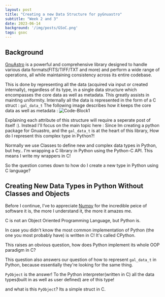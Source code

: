 ```yaml
---
layout: post
title: "Creating a new Data Structure for pyGnuastro"
subtitle: "Week 2 and 3"
date: 2023-06-14
background: '/img/posts/GSoC.png'
tags: gsoc
---
```


## Background

[GnuAstro](https://www.gnu.org/savannah-checkouts/gnu/gnuastro/gnuastro.html) is a powerful and comprehensive library designed to handle various data formats(FITS/TIFF/TXT and more) and perform a wide range of operations, all while maintaining consistency across its entire codebase. 


This is done by representing all the data (acquired via input or created internally), regardless of its type, in a single data structure which encompasses the core data as well as metadata. This greatly assists in mainting uniformity.
Internally all the data is represented in the form of a C struct : `gal_data_t`
The following image describes how it keeps the core data as well as metadata : 
![Code-Block1](({{site.baseurl}}/img/posts/creating-data-structure/gal_data_t.png))

Explaining each attribute of this structure will require a seperate post of itself :). Instead I'll focus on the main topic here : Since Im creating a python package for Gnuastro, and the `gal_data_t` is at the heart of this library, How do I represent this complex type in Python?!


Normally we use Classes to define new and complex data types in Python, but hey.. I'm wrapping a C library in Python using the Python-C API. This means I write my wrappers in C!



So the question comes down to how do I create a new type in Python using C language?


## Creating New Data Types in Python Without Classes and Objects

Before I continue, I've to appreciate [Numpy](https://numpy.org/) for the incredible peice of software it is, the more I understand it, the more it amazes me.


C is not an Object Oriented Programming Language, but Python is.

In case you didn't know the most common implementation of Python (the one you most probably have) is written in C! It's called CPython.

This raises an obvious question, how does Python implement its whole OOP paradigm in C?

This question also answers our question of how to represent `gal_data_t` in Python, because essentially they're looking for the same thing.


`PyObject` is the answer! To the Python interpreter(written in C) all the data types(built in as well as user defined) are of this type!

and what is this `PyObject`? Its a simple struct in C.